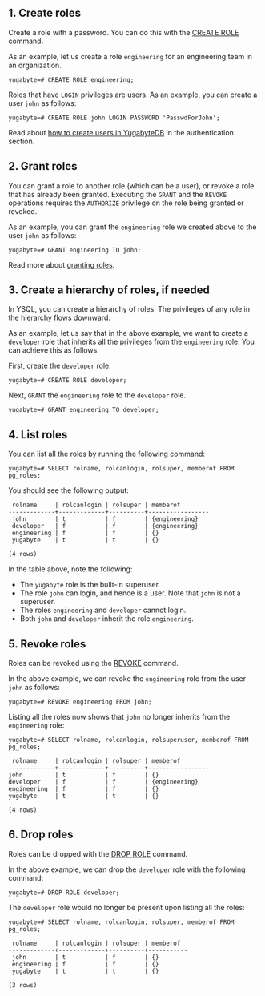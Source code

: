 ## 1. Create roles

Create a role with a password. You can do this with the [CREATE ROLE](../../api/YSQL/ddl_create_role/) command.

As an example, let us create a role `engineering` for an engineering team in an organization.

```postgresql
yugabyte=# CREATE ROLE engineering;
```

Roles that have `LOGIN` privileges are users. As an example, you can create a user `john` as follows:

```postgresql
yugabyte=# CREATE ROLE john LOGIN PASSWORD 'PasswdForJohn';
```

Read about [how to create users in YugabyteDB](../../ysql-authentication/) in the authentication section.

## 2. Grant roles

You can grant a role to another role (which can be a user), or revoke a role that has already been granted. Executing the `GRANT` and the `REVOKE` operations requires the `AUTHORIZE` privilege on the role being granted or revoked.

As an example, you can grant the `engineering` role we created above to the user `john` as follows:

```postgresql
yugabyte=# GRANT engineering TO john;
```

Read more about [granting roles](../../api/YSQL/dcl_grant/).

## 3. Create a hierarchy of roles, if needed

In YSQL, you can create a hierarchy of roles. The privileges of any role in the hierarchy flows downward.

As an example, let us say that in the above example, we want to create a `developer` role that inherits all the privileges from the `engineering` role. You can achieve this as follows.

First, create the `developer` role.

```postgresql
yugabyte=# CREATE ROLE developer;
```

Next, `GRANT` the `engineering` role to the `developer` role.

```postgresql
yugabyte=# GRANT engineering TO developer;
```

## 4. List roles

You can list all the roles by running the following command:

```postgresql
yugabyte=# SELECT rolname, rolcanlogin, rolsuper, memberof FROM pg_roles;
```

You should see the following output:

```
 rolname     | rolcanlogin | rolsuper | memberof
-------------+-------------+----------+-----------------
 john        | t           | f        | {engineering}
 developer   | f           | f        | {engineering}
 engineering | f           | f        | {}
 yugabyte    | t           | t        | {}

(4 rows)
```

In the table above, note the following:

* The `yugabyte` role is the built-in superuser.
* The role `john` can login, and hence is a user. Note that `john` is not a superuser.
* The roles `engineering` and `developer` cannot login.
* Both `john` and `developer` inherit the role `engineering`.

## 5. Revoke roles

Roles can be revoked using the [REVOKE](../../api/YSQL/ddl_revoke/) command.

In the above example, we can revoke the `engineering` role from the user `john` as follows:

```postgresql
yugabyte=# REVOKE engineering FROM john;
```

Listing all the roles now shows that `john` no longer inherits from the `engineering` role:

```postgresql
yugabyte=# SELECT rolname, rolcanlogin, rolsuperuser, memberof FROM pg_roles;
```

```
 rolname     | rolcanlogin | rolsuper | memberof
-------------+-------------+----------+-----------------
john         | t           | f        | {}
developer    | f           | f        | {engineering}
engineering  | f           | f        | {}
yugabyte     | t           | t        | {}

(4 rows)
```

## 6. Drop roles

Roles can be dropped with the [DROP ROLE](../../api/YSQL/ddl_drop_role/) command.

In the above example, we can drop the `developer` role with the following command:

```postgresql
yugabyte=# DROP ROLE developer;
```

The `developer` role would no longer be present upon listing all the roles:

```postgresql
yugabyte=# SELECT rolname, rolcanlogin, rolsuper, memberof FROM pg_roles;
```

```
 rolname     | rolcanlogin | rolsuper | memberof
-------------+-------------+----------+-----------
 john        | t           | f        | {}
 engineering | f           | f        | {}
 yugabyte    | t           | t        | {}

(3 rows)
```
